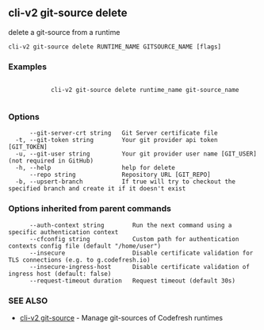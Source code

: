 ## cli-v2 git-source delete

delete a git-source from a runtime

```
cli-v2 git-source delete RUNTIME_NAME GITSOURCE_NAME [flags]
```

### Examples

```

            cli-v2 git-source delete runtime_name git-source_name 
        
```

### Options

```
      --git-server-crt string   Git Server certificate file
  -t, --git-token string        Your git provider api token [GIT_TOKEN]
  -u, --git-user string         Your git provider user name [GIT_USER] (not required in GitHub)
  -h, --help                    help for delete
      --repo string             Repository URL [GIT_REPO]
  -b, --upsert-branch           If true will try to checkout the specified branch and create it if it doesn't exist
```

### Options inherited from parent commands

```
      --auth-context string        Run the next command using a specific authentication context
      --cfconfig string            Custom path for authentication contexts config file (default "/home/user")
      --insecure                   Disable certificate validation for TLS connections (e.g. to g.codefresh.io)
      --insecure-ingress-host      Disable certificate validation of ingress host (default: false)
      --request-timeout duration   Request timeout (default 30s)
```

### SEE ALSO

* [cli-v2 git-source](cli-v2_git-source.md)	 - Manage git-sources of Codefresh runtimes

